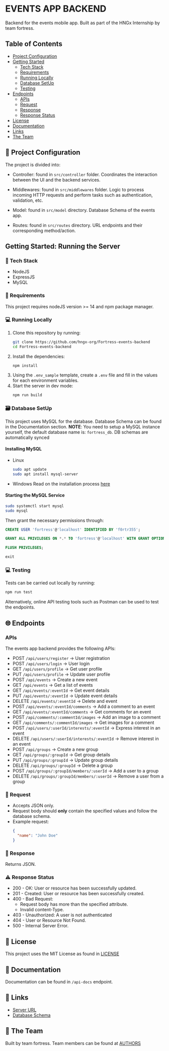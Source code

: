 # EVENTS APP BACKEND

Backend for the events mobile app. Built as part of the HNGx Internship by team fortress.


## Table of Contents
  - [Project Configuration](#project-configuration)
- [Getting Started](#getting-started-running-the-server)
  - [Tech Stack](#tech-stack)
  - [Requirements](#requirements)
  - [Running Locally](#running-locally)
  - [Database SetUp](#database-setup) 
  - [Testing](#testing)
- [Endpoints](#endpoints) 
  - [APIs](#apis) 
  - [Request](#request) 
  - [Response](#response) 
  - [Response Status](#response-status) 
- [License](#license)
- [Documentation](#documentation)
- [Links](#links)
- [The Team](#the-team)


## 📁 Project Configuration

The project is divided into:

- Controller: found in `src/controller` folder. Coordinates the interaction between the UI and the backend services.

- Middlewares: found in `src/middlewares` folder. Logic to process incoming HTTP requests and perform tasks such as authentication, validation, etc.

- Model: found in `src/model` directory. Database Schema of the events app.

- Routes: found in `src/routes` directory. URL endpoints and their corresponding method/action.


## Getting Started: Running the Server

### 🔧 Tech Stack

- NodeJS
- ExpressJS
- MySQL

### 📝 Requirements

This project requires nodeJS version >= 14 and npm package manager.

### 💻 Running Locally

1. Clone this repository by running:
   ```bash
   git clone https://github.com/hngx-org/Fortress-events-backend
   cd Fortress-events-backend
   ```
2. Install the dependencies:
   ```bash
   npm install
   ```
3. Using the `.env_sample` template, create a `.env` file and fill in the values for each environment variables.
4. Start the server in dev mode:
   ```bash
   npm run build
   ```

### 🗃️ Database SetUp

This project uses MySQL for the database. Database Schema can be found in the Documentation section.
**NOTE**: You need to setup a MySQL instance yourself, the default database name is: `fortress_db`. DB schemas are automatically synced

#### Installing MySQL

- Linux
  ```bash
  sudo apt update
  sudo apt install mysql-server
  ```
- Windows
  Read on the installation process [here](https://dev.mysql.com/downloads/installer/)

#### Starting the MySQL Service

```bash
sudo systemctl start mysql
sudo mysql
```

Then grant the necessary permissions through:

```sql
CREATE USER 'fortress'@'localhost' IDENTIFIED BY 'f0rtr355';

GRANT ALL PRIVILEGES ON *.* TO 'fortress'@'localhost' WITH GRANT OPTION;

FLUSH PRIVILEGES;

exit
```

### 💻 Testing

Tests can be carried out locally by running:

```bash
npm run test
```

Alternatively, online API testing tools such as Postman can be used to test the endpoints.


## 🌐 Endpoints

### APIs

The events app backend provides the following APIs:

- POST `/api/users/register` -> User registration
- POST `/api/users/login` -> User login
- GET `/api/users/profile` -> Get user profile
- PUT `/api/users/profile` -> Update user profile
- POST `/api/events` -> Create a new event
- GET `/api/events` -> Get a list of events
- GET `/api/events/:eventId` -> Get event details
- PUT `/api/events/:eventId` -> Update event details
- DELETE `/api/events/:eventId` -> Delete and event
- POST `/api/events/:eventId/comments` -> Add a comment to an event
- GET `/api/events/:eventId/comments` -> Get comments for an event
- POST `/api/comments/:commentId/images` -> Add an image to a comment
- GET `/api/comments/:commentId/images` -> Get images for a comment
- POST `/api/users/:userId/interests/:eventId` -> Express interest in an event
- DELETE `/api/users/:userId/interests/:eventId` -> Remove interest in an event
- POST `/api/groups` -> Create a new group
- GET `/api/groups/:groupId` -> Get group details
- PUT `/api/groups/:groupId` -> Update group details
- DELETE `/api/groups/:groupId` -> Delete a group
- POST `/api/groups/:groupId/members/:userId` -> Add a user to a group
- DELETE `/api/groups/:groupId/members/:userId` -> Remove a user from a group


### 📩 Request

- Accepts JSON only.
- Request body should **only** contain the specified values and follow the database schema.
- Example request:
  ```json
  {
    "name": "John Doe"
  }
  ```

### 📂 Response

Returns JSON.

### ⚠️ Response Status

- 200 - OK: User or resource has been successfully updated.
- 201 - Created: User or resource has been successfully created.
- 400 - Bad Request:
  - Request body has more than the specified attribute.
  - Invalid content-Type.
- 403 - Unauthorized: A user is not authenticated
- 404 - User or Resource Not Found.
- 500 - Internal Server Error.


## 📄 License

This project uses the MIT License as found in [LICENSE](/LICENSE)

## 📖 Documentation

Documentation can be found in `/api-docs` endpoint.

## 🔗 Links

* [Server URL]()
* [Database Schema]()

## 🤝 The Team

Built by team fortress. Team members can be found at [AUTHORS](/AUTHORS)
